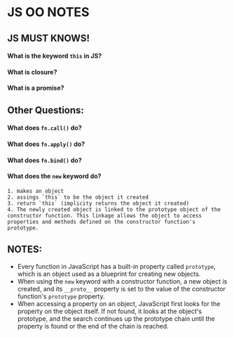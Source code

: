 # JS OO NOTES

## JS MUST KNOWS!

#### What is the keyword `this` in JS?

#### What is closure?

#### What is a promise?


## Other Questions:

#### What does `fn.call()` do?

#### What does `fn.apply()` do?

#### What does `fn.bind()` do?

#### What does the `new` keyword do?
    1. makes an object
    2. assings `this` to be the object it created
    3. return `this` (implicity returns the object it created)
    4. The newly created object is linked to the prototype object of the constructor function. This linkage allows the object to access properties and methods defined on the constructor function's prototype.

####
## NOTES:
- Every function in JavaScript has a built-in property called `prototype`, which is an object used as a blueprint for creating new objects.
- When using the `new` keyword with a constructor function, a new object is created, and its `__proto__` property is set to the value of the constructor function's `prototype` property.
- When accessing a property on an object, JavaScript first looks for the property on the object itself. If not found, it looks at the object's prototype, and the search continues up the prototype chain until the property is found or the end of the chain is reached.